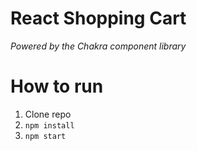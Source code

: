 # React Shopping Cart
*Powered by the Chakra component library*

# How to run
1. Clone repo
1. `npm install`
1. `npm start`
